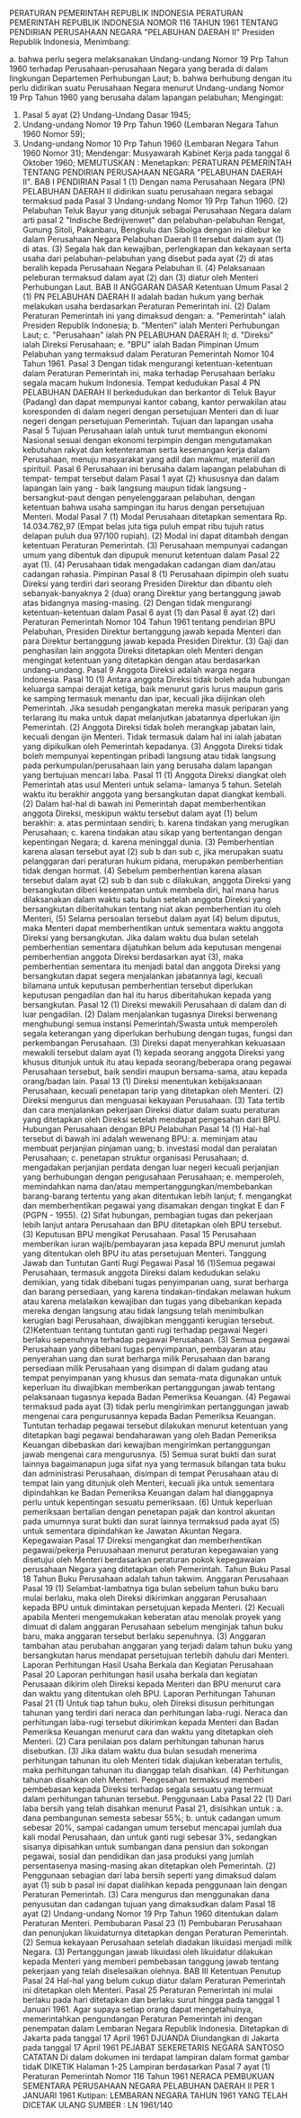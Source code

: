  PERATURAN PEMERINTAH REPUBLIK INDONESIA PERATURAN PEMERINTAH REPUBLIK INDONESIA NOMOR 116 TAHUN 1961 TENTANG PENDIRIAN PERUSAHAAN NEGARA "PELABUHAN DAERAH II" Presiden Republik Indonesia,
Menimbang:

a. bahwa perlu segera melaksanakan Undang-undang Nomor 19 Prp Tahun 1960 terhadap Perusahaan-perusahaan Negara yang berada di dalam lingkungan Departemen Perhubungan Laut;
b. bahwa berhubung dengan itu perlu didirikan suatu Perusahaan Negara menurut Undang-undang Nomor 19 Prp Tahun 1960 yang berusaha dalam lapangan pelabuhan;
Mengingat:

1. Pasal 5 ayat (2) Undang-Undang Dasar 1945;
2. Undang-undang Nomor 19 Prp Tahun 1960 (Lembaran Negara Tahun 1960 Nomor 59);
3. Undang-undang Nomor 10 Prp Tahun 1960 (Lembaran Negara Tahun 1960 Nomor 31); Mendengar: Musyawarah Kabinet Kerja pada tanggal 6 Oktober 1960;
MEMUTUSKAN :
 Menetapkan: PERATURAN PEMERINTAH TENTANG PENDIRIAN PERUSAHAAN NEGARA "PELABUHAN DAERAH II".
BAB I PENDIRIAN
Pasal 1
(1) Dengan nama Perusahaan Negara (PN) PELABUHAN DAERAH II didirikan suatu perusahaan negara sebagai termaksud pada Pasal 3 Undang-undang Nomor 19 Prp Tahun 1960.
(2) Pelabuhan Teluk Bayur yang ditunjuk sebagai Perusahaan Negara dalam arti pasal 2 "Indische Bedrijvenwet" dan pelabuhan-pelabuhan Rengat, Gunung Sitoli, Pakanbaru, Bengkulu dan Sibolga dengan ini dilebur ke dalam Perusahaan Negara Pelabuhan Daerah II tersebut dalam ayat (1) di atas.
(3) Segala hak dan kewajiban, perlengkapan dan kekayaan serta usaha dari pelabuhan-pelabuhan yang disebut pada ayat (2) di atas beralih kepada Perusahaan Negara Pelabuhan II.
(4) Pelaksanaan peleburan termaksud dalam ayat (2) dan (3) diatur oleh Menteri Perhubungan Laut.
BAB II ANGGARAN DASAR Ketentuan Umum
Pasal 2
(1) PN PELABUHAN DAERAH II adalah badan hukum yang berhak melakukan usaha berdasarkan Peraturan Pemerintah ini.
(2) Dalam Peraturan Pemerintah ini yang dimaksud dengan:
a. "Pemerintah" ialah Presiden Republik Indonesia;
b. "Menteri" ialah Menteri Perhubungan Laut;
c. "Perusahaan" ialah PN PELABUHAN DAERAH II;
d. "Direksi" ialah Direksi Perusahaan;
e. "BPU" ialah Badan Pimpinan Umum Pelabuhan yang termaksud dalam Peraturan Pemerintah Nomor 104 Tahun 1961.
Pasal 3
Dengan tidak mengurangi ketentuan-ketentuan dalam Peraturan Pemerintah ini, maka terhadap Perusahaan berlaku segala macam hukum Indonesia. Tempat kedudukan
Pasal 4
PN PELABUHAN DAERAH II berkedudukan dan berkantor di Teluk Bayur (Padang) dan dapat mempunyai kantor cabang, kantor perwakilan atau koresponden di dalam negeri dengan persetujuan Menteri dan di luar negeri dengan persetujuan Pemerintah. Tujuan dan lapangan usaha
Pasal 5
Tujuan Perusahaan ialah untuk turut membangun ekonomi Nasional sesuai dengan ekonomi terpimpin dengan mengutamakan kebutuhan rakyat dan ketenteraman serta kesenangan kerja dalam Perusahaan, menuju masyarakat yang adil dan makmur, materiil dan spirituil.
Pasal 6
Perusahaan ini berusaha dalam lapangan pelabuhan di tempat- tempat tersebut dalam Pasal 1 ayat (2) khususnya dan dalam lapangan lain yang - baik langsung maupun tidak langsung - bersangkut-paut dengan penyelenggaraan pelabuhan, dengan ketentuan bahwa usaha sampingan itu harus dengan persetujuan Menteri. Modal
Pasal 7
(1) Modal Perusahaan ditetapkan sementara Rp. 14.034.782,97 (Empat belas juta tiga puluh empat ribu tujuh ratus delapan puluh dua 97/100 rupiah).
(2) Modal ini dapat ditambah dengan ketentuan Peraturan Pemerintah.
(3) Perusahaan mempunyai cadangan umum yang dibentuk dan dipupuk menurut ketentuan dalam Pasal 22 ayat (1).
(4) Perusahaan tidak mengadakan cadangan diam dan/atau cadangan rahasia. Pimpinan
Pasal 8
(1) Perusahaan dipimpin oleh suatu Direksi yang terdiri dari seorang Presiden Direktur dan dibantu oleh sebanyak-banyaknya 2 (dua) orang Direktur yang bertanggung jawab atas bidangnya masing-masing.
(2) Dengan tidak mengurangi ketentuan-ketentuan dalam Pasal 6 ayat (1) dan Pasal 8 ayat (2) dari Peraturan Pemerintah Nomor 104 Tahun 1961 tentang pendirian BPU Pelabuhan, Presiden Direktur bertanggung jawab kepada Menteri dan para Direktur bertanggung jawab kepada Presiden Direktur.
(3) Gaji dan penghasilan lain anggota Direksi ditetapkan oleh Menteri dengan mengingat ketentuan yang ditetapkan dengan atau berdasarkan undang-undang.
Pasal 9
Anggota Direksi adalah warga negara Indonesia.
Pasal 10
(1) Antara anggota Direksi tidak boleh ada hubungan keluarga sampai derajat ketiga, baik menurut garis lurus maupun garis ke samping termasuk menantu dan ipar, kecuali jika diijinkan oleh Pemerintah. Jika sesudah pengangkatan mereka masuk periparan yang terlarang itu maka untuk dapat melanjutkan jabatannya diperlukan ijin Pemerintah.
(2) Anggota Direksi tidak boleh merangkap jabatan lain, kecuali dengan ijin Menteri. Tidak termasuk dalam hal ini ialah jabatan yang dipikulkan oleh Pemerintah kepadanya.
(3) Anggota Direksi tidak boleh mempunyai kepentingan pribadi langsung atau tidak langsung pada perkumpulan/perusahaan lain yang berusaha dalam lapangan yang bertujuan mencari laba.
Pasal 11
(1) Anggota Direksi diangkat oleh Pemerintah atas usul Menteri untuk selama- lamanya 5 tahun. Setelah waktu itu berakhir anggota yang bersangkutan dapat diangkat kembali.
(2) Dalam hal-hal di bawah ini Pemerintah dapat memberhentikan anggota Direksi, meskipun waktu tersebut dalam ayat (1) belum berakhir:
a. atas permintaan sendiri;
b. karena tindakan yang merugikan Perusahaan;
c. karena tindakan atau sikap yang bertentangan dengan kepentingan Negara;
d. karena meninggal dunia.
(3) Pemberhentian karena alasan tersebut ayat (2) sub b dan sub c, jika merupakan suatu pelanggaran dari peraturan hukum pidana, merupakan pemberhentian tidak dengan hormat.
(4) Sebelum pemberhentian karena alasan tersebut dalam ayat (2) sub b dan sub c dilakukan, anggota Direksi yang bersangkutan diberi kesempatan untuk membela diri, hal mana harus dilaksanakan dalam waktu satu bulan setelah anggota Direksi yang bersangkutan diberitahukan tentang niat akan pemberhentian itu oleh Menteri, (5) Selama persoalan tersebut dalam ayat (4) belum diputus, maka Menteri dapat memberhentikan untuk sementara waktu anggota Direksi yang bersangkutan. Jika dalam waktu dua bulan setelah pemberhentian sementara dijatuhkan belum ada keputusan mengenai pemberhentian anggota Direksi berdasarkan ayat (3), maka pemberhentian sementara itu menjadi batal dan anggota Direksi yang bersangkutan dapat segera menjalankan jabatannya lagi, kecuali bilamana untuk keputusan pemberhentian tersebut diperlukan keputusan pengadilan dan hal itu harus diberitahukan kepada yang bersangkutan.
Pasal 12
(1) Direksi mewakili Perusahaan di dalam dan di luar pengadilan.
(2) Dalam menjalankan tugasnya Direksi berwenang menghubungi semua instansi Pemerintah/Swasta untuk memperoleh segala keterangan yang diperlukan berhubung dengan tugas, fungsi dan perkembangan Perusahaan.
(3) Direksi dapat menyerahkan kekuasaan mewakili tersebut dalam ayat (1) kepada seorang anggota Direksi yang khusus ditunjuk untuk itu atau kepada seorang/beberapa orang pegawai Perusahaan tersebut, baik sendiri maupun bersama-sama, atau kepada orang/badan lain.
Pasal 13
(1) Direksi menentukan kebijaksanaan Perusahaan, kecuali penetapan tarip yang ditetapkan oleh Menteri.
(2) Direksi mengurus dan menguasai kekayaan Perusahaan.
(3) Tata tertib dan cara menjalankan pekerjaan Direksi diatur dalam suatu peraturan yang ditetapkan oleh Direksi setelah mendapat pengesahan dari BPU. Hubungan Perusahaan dengan BPU Pelabuhan
Pasal 14
(1) Hal-hal tersebut di bawah ini adalah wewenang BPU:
a. meminjam atau membuat perjanjian pinjaman uang;
b. investasi modal dan peralatan Perusahaan;
c. penetapan struktur organisasi Perusahaan;
d. mengadakan perjanjian perdata dengan luar negeri kecuali perjanjian yang berhubungan dengan pengusahaan Perusahaan;
e. memperoleh, memindahkan nama dan/atau mempertanggungkan/membebankan barang-barang tertentu yang akan ditentukan lebih lanjut;
f. mengangkat dan memberhentikan pegawai yang disamakan dengan tingkat E dan F (PGPN - 1955).
(2) Sifat hubungan, pembagian tugas dan pekerjaan lebih lanjut antara Perusahaan dan BPU ditetapkan oleh BPU tersebut.
(3) Keputusan BPU mengikat Perusahaan.
Pasal 15
Perusahaan memberikan iuran wajib/pembayaran jasa kepada BPU menurut jumlah yang ditentukan oleh BPU itu atas persetujuan Menteri. Tanggung Jawab dan Tuntutan Ganti Rugi Pegawai
Pasal 16
(1)Semua pegawai Perusahaan, termasuk anggota Direksi dalam kedudukan selaku demikian, yang tidak dibebani tugas penyimpanan uang, surat berharga dan barang persediaan, yang karena tindakan-tindakan melawan hukum atau karena melalaikan kewajiban dan tugas yang dibebankan kepada mereka dengan langsung atau tidak langsung telah menimbulkan kerugian bagi Perusahaan, diwajibkan mengganti kerugian tersebut.
(2)Ketentuan tentang tuntutan ganti rugi terhadap pegawai Negeri berlaku sepenuhnya terhadap pegawai Perusahaan.
(3) Semua pegawai Perusahaan yang dibebani tugas penyimpanan, pembayaran atau penyerahan uang dan surat berharga milik Perusahaan dan barang persediaan milik Perusahaan yang disimpan di dalam gudang atau tempat penyimpanan yang khusus dan semata-mata digunakan untuk keperluan itu diwajibkan memberikan pertanggungan jawab tentang pelaksanaan tugasnya kepada Badan Pemeriksa Keuangan.
(4) Pegawai termaksud pada ayat (3) tidak perlu mengirimkan pertanggungan jawab mengenai cara pengurusannya kepada Badan Pemeriksa Keuangan. Tuntutan terhadap pegawai tersebut dilakukan menurut ketentuan yang ditetapkan bagi pegawai bendaharawan yang oleh Badan Pemeriksa Keuangan dibebaskan dari kewajiban mengirimkan pertanggungan jawab mengenai cara mengurusnya.
(5) Semua surat bukti dan surat lainnya bagaimanapun juga sifat nya yang termasuk bilangan tata buku dan administrasi Perusahaan, disimpan di tempat Perusahaan atau di tempat lain yang ditunjuk oleh Menteri, kecuali jika untuk sementara dipindahkan ke Badan Pemeriksa Keuangan dalam hal dianggapnya perlu untuk kepentingan sesuatu pemeriksaan.
(6) Untuk keperluan pemeriksaan bertalian dengan penetapan pajak dan kontrol akuntan pada umumnya surat bukti dan surat lainnya termaksud pada ayat (5) untuk sementara dipindahkan ke Jawatan Akuntan Negara. Kepegawaian
Pasal 17
Direksi mengangkat dan memberhentikan pegawai/pekerja Peruusahaan menurut peraturan kepegawaian yang disetujui oleh Menteri berdasarkan peraturan pokok kepegawaian perusahaan Negara yang ditetapkan oleh Pemerintah. Tahun Buku
Pasal 18
Tahun Buku Perusahaan adalah tahun takwim. Anggaran Perusahaan
Pasal 19
(1) Selambat-lambatnya tiga bulan sebelum tahun buku baru mulai berlaku, maka oleh Direksi dikirimkan anggaran Perusahaan kepada BPU untuk dimintakan persetujuan kepada Menteri.
(2) Kecuali apabila Menteri mengemukakan keberatan atau menolak proyek yang dimuat di dalam anggaran Perusahaan sebelum menginjak tahun buku baru, maka anggaran tersebut berlaku sepenuhnya.
(3) Anggaran tambahan atau perubahan anggaran yang terjadi dalam tahun buku yang bersangkutan harus mendapat persetujuan terlebih dahulu dari Menteri. Laporan Perhitungan Hasil Usaha Berkala dan Kegiatan Perusahaan
Pasal 20
Laporan perhitungan hasil usaha berkala dan kegiatan Perusaaan dikirim oleh Direksi kepada Menteri dan BPU menurut cara dan waktu yang ditentukan oleh BPU. Laporan Perhitungan Tahunan
Pasal 21
(1) Untuk tiap tahun buku, oleh Direksi disusun perhitungan tahunan yang terdiri dari neraca dan perhitungan laba-rugi. Neraca dan perhitungan laba-rugi tersebut dikirimkan kepada Menteri dan Badan Pemeriksa Keuangan menurut cara dan waktu yang ditetapkan oleh Menteri.
(2) Cara penilaian pos dalam perhitungan tahunan harus disebutkan.
(3) Jika dalam waktu dua bulan sesudah menerima perhitungan tahunan itu oleh Menteri tidak diajukan keberatan tertulis, maka perhitungan tahunan itu dianggap telah disahkan.
(4) Perhitungan tahunan disahkan oleh Menteri. Pengesahan termaksud memberi pembebasan kepada Direksi terhadap segala sesuatu yang termuat dalam perhitungan tahunan tersebut. Penggunaan Laba
Pasal 22
(1) Dari laba bersih yang telah disahkan menurut Pasal 21, disisihkan untuk :
a. dana pembangunan semesta sebesar 55%;
b. untuk cadangan umum sebesar 20%, sampai cadangan umum tersebut mencapai jumlah dua kali modal Perusahaan, dan untuk ganti rugi sebesar 3%, sedangkan sisanya dipisahkan untuk sumbangan dana pensiun dan sokongan pegawai, sosial dan pendidikan dan jasa produksi yang jumlah persentasenya masing-masing akan ditetapkan oleh Pemerintah.
(2) Penggunaan sebagian dari laba bersih seperti yang dimaksud dalam ayat (1) sub b pasal ini dapat dialihkan kepada penggunaan lain dengan Peraturan Pemerintah.
(3) Cara mengurus dan menggunakan dana penyusutan dan cadangan tujuan yang dimaksudkan dalam Pasal 18 ayat (2) Undang-undang Nomor 19 Prp Tahun 1960 ditentukan dalam Peraturan Menteri. Pembubaran
Pasal 23
(1) Pembubaran Perusahaan dan penunjukan likuidaturnya ditetapkan dengan Peraturan Pemerintah.
(2) Semua kekayaan Perusahaan setelah diadakan likuidasi menjadi milik Negara.
(3) Pertanggungan jawab likuidasi oleh likuidatur dilakukan kepada Menteri yang memberi pembebasan tanggung jawab tentang pekerjaan yang telah diselesaikan olehnya.
BAB III Ketentuan Penutup
Pasal 24
Hal-hal yang belum cukup diatur dalam Peraturan Pemerintah ini ditetapkan oleh Menteri. Pasal 25 Peraturan Pemerintah ini mulai berlaku pada hari ditetapkan dan berlaku surut hingga pada tanggal 1 Januari 1961. Agar supaya setiap orang dapat mengetahuinya, memerintahkan pengundangan Peraturan Pemerintah ini dengan penempatan dalam Lembaran Negara Republik Indonesia. Ditetapkan di Jakarta pada tanggal 17 April 1961 DJUANDA Diundangkan di Jakarta pada tanggal 17 April 1961 PEJABAT SEKERETARIS NEGARA SANTOSO CATATAN Di dalam dokumen ini terdapat lampiran dalam format gambar tidaK DIKETIK Halaman 1-25 Lampiran berdasarkan Pasal 7 ayat (1) Peraturan Pemerintah Nomor 116 Tahun 1961 NERACA PEMBUKUAN SEMENTARA PERUSAHAAN NEGARA PELABUHAN DAERAH II PER 1 JANUARI 1961 Kutipan: LEMBARAN NEGARA TAHUN 1961 YANG TELAH DICETAK ULANG SUMBER : LN 1961/140